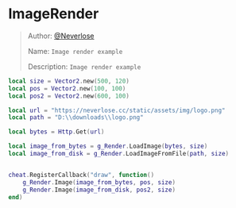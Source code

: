 # ImageRender

> Author: [@Neverlose](https://github.com/neverlosecc)
>
> Name: `Image render example`
>
> Description: `Image render example`


```lua
local size = Vector2.new(500, 120)
local pos = Vector2.new(100, 100)
local pos2 = Vector2.new(600, 100)

local url = "https://neverlose.cc/static/assets/img/logo.png"
local path = "D:\\downloads\\logo.png"

local bytes = Http.Get(url)

local image_from_bytes = g_Render.LoadImage(bytes, size)
local image_from_disk = g_Render.LoadImageFromFile(path, size)


cheat.RegisterCallback("draw", function()
    g_Render.Image(image_from_bytes, pos, size)
	g_Render.Image(image_from_disk, pos2, size)
end)
```
